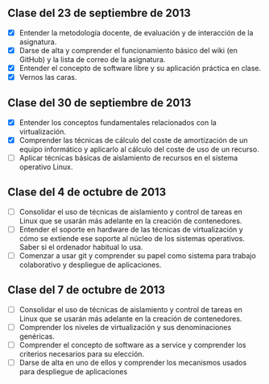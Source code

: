 Clase del 23 de septiembre de 2013
----------------------------------

- [X] Entender la metodología docente, de evaluación y de interacción de la asignatura.
- [X] Darse de alta y comprender el funcionamiento básico del wiki (en GitHub) y la lista de correo de la asignatura.
- [X] Entender el concepto de software libre y su aplicación práctica en clase.
- [X] Vernos las caras.

Clase del 30 de septiembre de 2013
----------------------------------

- [X] Entender los conceptos fundamentales relacionados con la virtualización.
- [X] Comprender las técnicas de cálculo del coste de amortización de un equipo informático y aplicarlo al cálculo del coste de uso de un recurso.
- [ ] Aplicar técnicas básicas de aislamiento de recursos en el sistema operativo Linux.

Clase del 4 de octubre de 2013
------------------------------

- [ ] Consolidar el uso de técnicas de aislamiento y control de tareas en Linux que se usarán más adelante en la creación de contenedores.
- [ ] Entender el soporte en hardware de las técnicas de virtualización y cómo se extiende ese soporte al núcleo de los sistemas operativos. Saber si el ordenador habitual lo usa.
- [ ] Comenzar a usar git y comprender su papel como sistema para trabajo colaborativo y despliegue de aplicaciones.

Clase del 7 de octubre de 2013
------------------------------

- [ ] Consolidar el uso de técnicas de aislamiento y control de tareas en Linux que se usarán más adelante en la creación de contenedores.
- [ ] Comprender los niveles de virtualización y sus denominaciones genéricas.
- [ ] Comprender el concepto de software as a service y comprender los criterios necesarios para su elección.
- [ ] Darse de alta en uno de ellos y comprender los mecanismos usados para despliegue de aplicaciones
